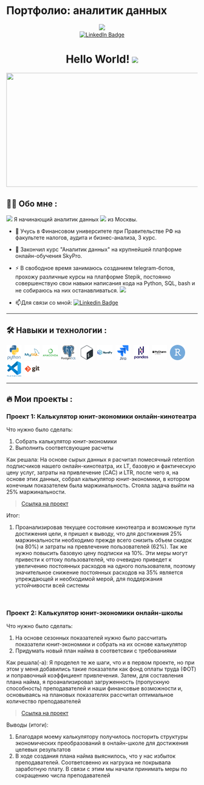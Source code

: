 # Портфолио: аналитик данных

<div id="header" align="center">
  <img src="https://media.giphy.com/media/M9gbBd9nbDrOTu1Mqx/giphy.gif" width="100"/>
</div>

<div id="badges" align="center">
  <a href="http://t.me/Zzz_lat119">
    <img src="https://img.shields.io/badge/Telegram-blue?logo=telegram&logoColor=white&style=plastic" alt="LinkedIn Badge"/>
  </a>
</div>

<h1 align="center">
  Hello World!
  <img src="https://media.giphy.com/media/hvRJCLFzcasrR4ia7z/giphy.gif" width="30px"/>
</h1>

<div align="center">
  <img src="https://media.giphy.com/media/dWesBcTLavkZuG35MI/giphy.gif" width="600" height="300"/>
</div>

## :man_technologist: Обо мне :

<img src="https://emojis.slackmojis.com/emojis/images/1531849430/4246/blob-sunglasses.gif?1531849430" width="30"/> Я начинающий аналитик данных <img src="https://media.giphy.com/media/WUlplcMpOCEmTGBtBW/giphy.gif" width="30"> из Москвы.

- :telescope: Учусь в Финансовом университете при Правительстве РФ на факультете налогов, аудита и бизнес-анализа, 3 курс.

- :seedling: Закончил курс "Аналитик данных" на крупнейшей платформе онлайн-обучения SkyPro.

- :zap: В свободное время занимаюсь созданием telegram-ботов, прохожу различные курсы на платформе Stepik, постоянно совершенствую свои навыки написания кода на Python, SQL, bash и не собираюсь на них останавливаться. <img src="https://emojis.slackmojis.com/emojis/images/1531849430/4246/blob-sunglasses.gif?1531849430" width="30"/>

- :mailbox:Для связи со мной: [![Linkedin Badge](https://img.shields.io/badge/Telegram-blue?logo=telegram&logoColor=white&style=plastic)](http://t.me/Zzz_lat119)
  
---

## :hammer_and_wrench: Навыки и технологии :

<div>
  <img src="https://github.com/devicons/devicon/blob/master/icons/python/python-original-wordmark.svg" title="python" alt="python" width="40" height="40"/>&nbsp;
  <img src="https://github.com/devicons/devicon/blob/master/icons/mysql/mysql-original-wordmark.svg" title="MySQL"  alt="MySQL" width="40" height="40"/>&nbsp;
  <img src="https://github.com/devicons/devicon/blob/master/icons/anaconda/anaconda-original-wordmark.svg" title="anaconda" alt="anaconda" width="40" height="40"/>&nbsp;
  <img src="https://github.com/devicons/devicon/blob/master/icons/postgresql/postgresql-original-wordmark.svg" title="postgresql" alt="postgresql" width="40" height="40"/>&nbsp;
  <img src="https://github.com/devicons/devicon/blob/master/icons/bash/bash-original.svg" title="bash" alt="bash" width="40" height="40"/>&nbsp;
  <img src="https://github.com/devicons/devicon/blob/master/icons/numpy/numpy-original-wordmark.svg" title="numpy" alt="numpy" width="40" height="40"/>&nbsp;
  <img src="https://github.com/devicons/devicon/blob/master/icons/jira/jira-original-wordmark.svg" title="jira" alt="jira " width="40" height="40"/>&nbsp;
  <img src="https://github.com/devicons/devicon/blob/master/icons/pandas/pandas-original-wordmark.svg" title="pandas" alt="pandas" width="40" height="40"/>&nbsp;
  <img src="https://github.com/devicons/devicon/blob/master/icons/pycharm/pycharm-original-wordmark.svg" title="pycharm" alt="pycharm" width="40" height="40"/>&nbsp;
  <img src="https://github.com/devicons/devicon/blob/master/icons/rstudio/rstudio-original.svg" title="rstudio"  alt="rstudio" width="40" height="40"/>&nbsp;
  <img src="https://github.com/devicons/devicon/blob/master/icons/vscode/vscode-original-wordmark.svg" title="vscode" alt="vscode" width="40" height="40"/>&nbsp;
  <img src="https://github.com/devicons/devicon/blob/master/icons/git/git-original-wordmark.svg" title="Git" **alt="Git" width="40" height="40"/>
</div>

---

## :fire: Мои проекты :

### Проект 1: Калькулятор юнит-экономики онлайн-кинотеатра</p>
<p>Что нужно было сделать:<p>
<ol>
  <li>Собрать калькулятор юнит-экономики</li>
  <li>Выполнить соответсвующие расчеты</li>
</ol>

<p>Как решала: На основе сырых данных я расчитал помесячный retention подписчиков нашего онлайн-кинотеатра, их LT, базовую и фактическую цену услуг, затраты на привлечение (CAC) и LTR, после чего я, на основе этих данных, собрал калькулятор юнит-экономики, в котором конечным показателем была маржинальность. Стояла задача выйти на 25% маржинальности. <p>


> <a href="https://docs.google.com/spreadsheets/d/1ih2EgEuBhy95MWk-M-MaoU7hBYnHtJZdtSbs1Ax49YU/edit?usp=sharing">Ссылка на проект</a>

<p>Итог:<p>
<ol>
  <li>Проанализировав текущее состояние кинотеатра и возможные пути достижения цели, я пришел к выводу, что для достижения 25% маржинальности необходимо прежде всего снизить объем скидок (на 80%) и затраты на превлечение пользователей (62%). Так же нужно повысить базовую цену подписки на 10%. Эти меры могут привести к оттоку пользователей, что очевидно приведет к увеличению постоянных расходов на одного пользователя, поэтому значительное снижение постоянных расходов на 35% является упреждающей  и необходимой мерой, для поддержания устойчивости всей системы</li>
</ol>
<br> 

### Проект 2: Калькулятор юнит-экономики онлайн-школы</p>
<p>Что нужно было сделать:<p>
<ol>
  <li>На основе сезонных показателей нужно было рассчитать показатели юнит-экономики и собрать на их основе калькулятор</li>
  <li>Придумать новый план найма в соответсвии с требованиями</li>
</ol>

<p>Как решала(-а): Я проделел те же шаги, что и в первом проекте, но при этом у меня добавились такие показатели как фонд оплаты труда (ФОТ) и поправочный коэффициент привлечения. Затем, для составления плана найма, я проанализировал загруженность (пропускную способность) преподавателей и наши финансовые возможности и, основываясь на плановых показателях рассчитал оптимальное количество преподавателей <p>

> <a href="https://docs.google.com/spreadsheets/d/1BP84Z2ZjAcB0jEYc_eYstqSZuBlVPRmRTGzAKqFoL5g/edit?usp=sharing">Ссылка на проект</a>
 
<p>Выводы (итоги):<p>
<ol>
  <li>Благодаря моему калькулятору получилось посторить структуры экономических преобразований в онлайн-школе для достижения целевых результатов</li>
  <li>В ходе создания плана найма выяснилось, что у нас избыток преподавателей. Соответсвенно их нагрузка не покрывала заработную плату. В связи с этим мы начали принимать меры по сокращению числа преподавателей</li>
</ol>
<br> 
